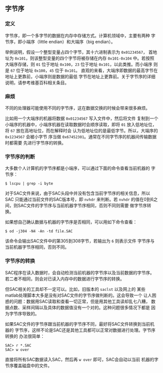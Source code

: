 ## 字节序

### 定义

字节序，即一个多字节的数据在内存中存储方式。计算机领域中，主要有两种
字节序，即小端序（little endian）和大端序（big endian）。

举例说明，假设一个整型变量占四个字节，其十六进制表示为 `0x01234567`，
首地址为 `0x101`，则该整型变量的四个字节将被存储在内存 `0x101-0x104`
中。若按照大端序存储，则 `01` 位于地址 `0x100`，`23` 位于地址
`0x101`，以此类推。而小端序 则是 `67` 位于地址 `0x100`，`45` 位于
`0x101`。
直观的来看，大端序即数据的最高字节在地址上更靠前，小端序则是数据的最低
字节在地址上更靠前。关于字节序的详细说明，请参考维基百科相关条目。

### 麻烦

不同的处理器可能使用不同的字节序，这在数据交换的时候会带来很多麻烦。

比如用一个大端序的机器将数据 `0x01234567` 写入文件中，然后将文件
复制到一个小端序的机器中，小端序机器在读取数据时会顺序读取，即将 `01`
放入低地址位，将 `67` 放在高地址位，而在解释时会
认为低地址位的是最低字节。所以，大端序的 `0x1234567` 会被小字节 序当做
`0x67452301`。通常在不同字节序的机器间传输数据时都需要
先进行字节序的转换。

### 字节序的判断

大多数个人计算机的字节序都是小端序，可以通过下面的命令查看当前机器的
字节序：

``` {.console}
$ lscpu | grep -i byte
```

对于SAC文件来说，由于SAC头段中并没有包含当前字节序的相关信息，所以SAC
只能通过当前文件的SAC版本号，即 `nvhdr` 来判断。若 `nvhdr`
的值在0到6之间，则SAC文件的字节序与当前机器字节序相同，否则不同则需要
做字节序转换。

如果想自己确认数据与机器的字节序是否相同，可以用如下命令查看：

``` {.console}
$ od -j304 -N4 -An -td file.SAC
```

该命令会输出SAC文件中的第305到308字节，若输出为 `6` 则表示文件
字节序与当前机器字节序相同，否则不同。

### 字节序的转换

SAC程序在读入数据时，会自动检测当前机器的字节序以及当前数据的字节序。
若二者不相同，则会对已读入内存中的数据进行字节序的转换。

但SAC相关的工具却不一定可以。比如，旧版本的 `saclst` 以及网上的
某些matlab处理脚本大多是没有对SAC文件的字节序做判断的。这会导致一个
让人困惑的问题：数据用SAC读取和查看一切正常，但是用其他工具读却乱七八糟，
数据点数、采样间隔以及具体的数据值没有一个对的。这种问题很多情况下都是
因为字节序导致的。

如果SAC文件的字节序跟当前机器的字节序不同，最好将SAC文件转换到当前机器的
字节序，这样不论是SAC还是其他工具都可以正常对数据进行处理。字节序转换的
办法很简单：

``` {.bash}
SAC> r *.SAC
SAC> w over
```

直接将所有SAC数据读入SAC，然后再 `w over` 即可，SAC会自动以当前
机器的字节序覆盖磁盘中的文件。
